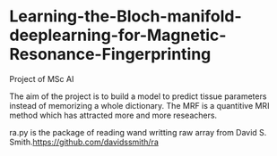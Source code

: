 # Learning-the-Bloch-manifold-deeplearning-for-Magnetic-Resonance-Fingerprinting
Project of MSc AI

The aim of the project is to build a model to predict tissue parameters instead of memorizing a whole dictionary. The MRF is a quantitive MRI method which has attracted more and more reseachers.

ra.py is the package of reading wand writting raw array from David S. Smith.https://github.com/davidssmith/ra
